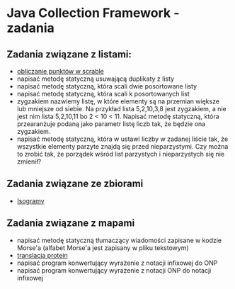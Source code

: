# Java Collection Framework - zadania

## Zadania związane z listami:
- [obliczanie punktów w scrable](http://exercism.io/exercises/java/scrabble-score/readme)
- napisać metodę statyczną usuwającą duplikaty z listy
- napisać metodę statyczną, która scali dwie posortowane listy
- napisać metodę statyczną, która scali k posortowanych list
- zygzakiem nazwiemy listę, w które elementy są na przemian większe lub mniejsze od siebie. Na przykład lista 5,2,10,3,8 jest zygzakiem, a nie jest nim lista 5,2,10,11 bo 2 < 10 < 11. Napisać metodę statyczną, która przearanżuje podaną jako parametr listę liczb tak, że będzie ona zygzakiem.
- napisać metodę statyczną, która w ustawi liczby w zadanej liście tak, że wszystkie elementy parzyte znajdą się przed nieparzystymi. Czy można to zrobić tak, że porządek wśród list parzystych i nieparzystych się nie zmienił?

## Zadania związane ze zbiorami
- [Isogramy](http://exercism.io/exercises/java/isogram/readme)

## Zadania związane z mapami
- napisać metodę statyczną tłumaczący wiadomości zapisane w kodzie Morse'a (alfabet Morse'a jest zapisany w pliku tekstowym)
- [translacja protein](http://exercism.io/exercises/java/protein-translation/readme)
- napisać program konwertujący wyrażenie z notacji infixowej do ONP
- napisać program konwertujący wyrażenie z notacji ONP do notacji infixowej


